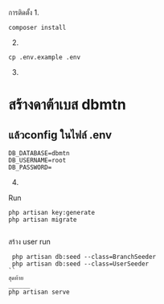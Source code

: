 การติดตั้ง
1. 
```
composer install
```
2.
```
cp .env.example .env
```
 

3.
# สร้างดาต้าเบส dbmtn
## แล้วconfig ในไฟล์ .env
```
DB_DATABASE=dbmtn
DB_USERNAME=root
DB_PASSWORD=
```
4.
Run 
```
php artisan key:generate
php artisan migrate


```
สร้าง user
run
```
 php artisan db:seed --class=BranchSeeder
 php artisan db:seed --class=UserSeeder
``
สุดท้าย
______
php artisan serve
